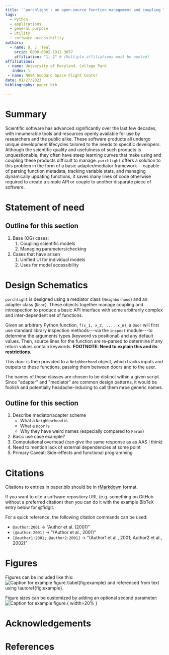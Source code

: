 ```yaml
---
title: '`porchlight`: an open-source function management and coupling tool'
tags:
  - Python
  - applications
  - general purpose
  - utility
  - software accessibility
authors:
  - name: D. J. Teal
    orcid: 0000-0002-1912-3057
    affiliation: "1, 2" # (Multiple affiliations must be quoted)
affiliations:
 - name: University of Maryland, College Park
   index: 1
 - name: NASA Goddard Space Flight Center
date: 01/27/2023
bibliography: paper.bib

---
```


# Summary

Scientific software has advanced significantly over the last few decades, with
innumerable tools and resources openly available for use by researchers and the
public alike. These software products all undergo unique development lifecycles
tailored to the needs to specific developers.  Although the scientific quality
and usefulness of such products is unquestionable, they often have steep
learning curves that make using and coupling these products difficult to
manage. `porchlight` offers a solution to this problem in the form of a basic
adapter/mediator framework---capable of parsing function metadata, tracking
variable stats, and managing dynamically updating functions, it saves many
lines of code otherwise required to create a simple API or couple to another
disparate piece of software.

# Statement of need

## Outline for this section

1. Base (OG) cases:
    1. Coupling scientific models
    2. Managing parameters/checking
2. Cases that have arisen
    1. Unified UI for individual models
    2. Uses for model accessibility

# Design Schematics

`porchlight` is designed using a mediator class (`Neighborhood`) and an adapter
class (`Door`). These objects together manage coupling and introspection to
produce a basic API interface with some arbitrarily complex and inter-dependent
set of functions.

Given an arbitrary Python function, `f(x_1, x_2, ..., x_n)`, a `Door` will
first use standard library inspection methods---via the `inspect` module---to
determine the arguments types (keyword vs positional) and any default values.
Then, source lines for the function are re-parsed to determine if any return
values contain keywords. **FOOTNOTE: Need to explain this and its
restrictions.**

This door is then provided to a `Neighborhood` object, which tracks inputs and
outputs to these functions, passing them between doors and to the user.

The names of these classes are chosen to be distinct within a given script.
Since "adapter" and "mediator" are common design patterns, it would be foolish
and potentially headache-inducing to call them mroe generic names.



## Outline for this section

1. Describe mediator/adapter scheme
    + What a `Neighborhood` is
    + What a `Door` is
    + Why they have weird names (especially compared to `Param`)
2. Basic use case example?
3. Computational overhead (can give the same response as as AAS I think)
4. Need to mention lack of external dependencies at some point
5. Primary Caveat: Side-effects and functional programming

# Citations

Citations to entries in paper.bib should be in
[rMarkdown](http://rmarkdown.rstudio.com/authoring_bibliographies_and_citations.html)
format.

If you want to cite a software repository URL (e.g. something on GitHub without
a preferred citation) then you can do it with the example BibTeX entry below
for @fidgit.

For a quick reference, the following citation commands can be used:
- `@author:2001`  ->  "Author et al. (2001)"
- `[@author:2001]` -> "(Author et al., 2001)"
- `[@author1:2001; @author2:2001]`
    -> "(Author1 et al., 2001; Author2 et al., 2002)"

# Figures

Figures can be included like this:
![Caption for example figure.\label{fig:example}](figure.png)
and referenced from text using \autoref{fig:example}.

Figure sizes can be customized by adding an optional second parameter:
![Caption for example figure.](figure.png){ width=20% }

# Acknowledgements


# References
